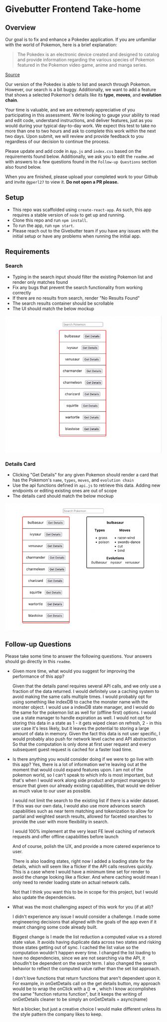 # Givebutter Frontend Take-home

## Overview

Our goal is to fix and enhance a Pokedex application. If you are unfamiliar with the world of Pokemon, here is a brief explanation:

> The Pokedex is an electronic device created and designed to catalog and provide information regarding the various species of Pokemon featured in the Pokemon video game, anime and manga series.
 
[Source](https://pokemon.fandom.com/wiki/Pokedex)
 
Our version of the Pokedex is able to list and search through Pokemon. However, our search is a bit buggy. Additionally, we want to add a feature that shows a selected Pokemon's details like its **type**, **moves**, and **evolution chain**.

Your time is valuable, and we are extremely appreciative of you participating in this assessment. We're looking to gauge your ability to read and edit code, understand instructions, and deliver features, just as you would during your typical day-to-day work. We expect this test to take no more than one to two hours and ask to complete this work within the next two days. Upon submit, we will review and provide feedback to you regardless of our decision to continue the process.

Please update and add code in `App.js` and `index.css` based on the requirements found below. Additionally, we ask you to edit the `readme.md` with answers to a few questions found in the `Follow-up Questions` section also found below.

When you are finished, please upload your completed work to your Github and invite `@gperl27` to view it. **Do not open a PR please.**

## Setup

- This repo was scaffolded using `create-react-app`. As such, this app requires a stable version of `node` to get up and running.
- Clone this repo and run `npm install`.
- To run the app, run `npm start`.
- Please reach out to the Givebutter team if you have any issues with the initial setup or have any problems when running the initial app.

## Requirements

### Search
- Typing in the search input should filter the existing Pokemon list and render only matches found
- Fix any bugs that prevent the search functionality from working correctly
- If there are no results from search, render "No Results Found"
- The search results container should be scrollable
- The UI should match the below mockup

![](mockup0.png)

### Details Card
     
- Clicking "Get Details" for any given Pokemon should render a card that has the Pokemon's `name`, `types`, `moves`, and `evolution chain`
- Use the api functions defined in `api.js` to retrieve this data. Adding new endpoints or editing existing ones are out of scope
- The details card should match the below mockup

![](mockup1.png)

## Follow-up Questions

Please take some time to answer the following questions. Your answers should go directly in this `readme`.

- Given more time, what would you suggest for improving the performance of this app?
  
    Given that the details panel requires several API calls, and we only use a fraction of the data returned. 
    I would definitely use a caching system to avoid making the same calls multiple times. 
    I would probably opt for using something like indexDB to cache the monster name with the monster object.
    I would use a indexDB state manager, and I would do the same for the pokemon list as well for (offline first) options. 
    I would use a state manager to handle expiration as well. I would not opt for storing this data in a state as 
        1 - it gets wiped clean on refresh, 
        2 - in this use case it's less likely, but it leaves the potential to storing a large amount of data in memory. 
    Given the fact this data is not user specific, I would probably also push for network level cache and API abstraction
    So that the computation is only done at first user request and every subsequent guest request is cached for a faster load time. 
    

- Is there anything you would consider doing if we were to go live with this app?
    Yes, there is a lot of information we're leaving out at the moment that would could expand features upon. 
    I am not of the pokemon world, so I can't speak to which info is most important, but that's when I would work along
    side product and project managers to ensure that given our already existing capabilities, that would we deliver as 
    much value to our user as possible. 

    I would not limit the search to the existing list if there is a wider dataset. If this was our own data, I would also 
    use more advances search capabilities such as near term matching and tokenization to allow for partial and 
    weighted search results, allowed for faceted searches to provide the user with more flexibility in search.  

    I would 100% implement at the very least FE level caching of network requests and offer offline capabilities before launch

    And of course, polish the UX, and provide a more catered experience to user. 

    There is also loading states, right now I added a loading state for the details, which will seem like a flicker if the API calls
    resolves quickly. This is a case where I would have a minimum time set for render to avoid the change looking like a flicker.
    And where caching would mean I only need to render loading state on actual network calls.

    Not that I think you want this to be in scope for this project, but I would also update the dependencies. 
    

- What was the most challenging aspect of this work for you (if at all)?
    
    I didn't experience any issue I would consider a challenge. 
    I made some engineeering decisions that aligned with the goals of the app even if it 
    meant changing some code already built.
    
    Biggest change is I made the list reduction a computed value vs a stored state value.
    It avoids having duplicate data across two states and risking those states getting out of sync. 
    I cached the list value so the computation wouldn't happen every time. 
    I changed the list loading to have no dependencies, since we are not searching via the API, it shoudln't be
    dependent on the search term. 
    I also changed the search behavior to reflect the computed value rather than the set list approach. 

    I don't love functions that return functions that aren't dependent upon it. 
    For example, in onGetDetails call on the get details button, my approach would be to wrap the onClick with a () => , which I know accomplishes the
    same "function returns function", but it keeps the writing of onGetDetails cleaner to be simply an onGetDetails = async(name)

    Not a blocker, but just a creative choice I would make different unless its the style pattern the company likes to keep. 


    

